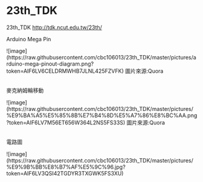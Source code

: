 # 23th_TDK
23th_TDK
http://tdk.ncut.edu.tw/23th/
<br>
<p>Arduino Mega Pin</p>
![image](https://raw.githubusercontent.com/cbc106013/23th_TDK/master/pictures/arduino-mega-pinout-diagram.png?token=AIF6LV6CELDRMWHB7JLNL425FZVFK)
圖片來源:Quora
<br>
<br>
<p>麥克納姆輪移動</p>
![image](https://raw.githubusercontent.com/cbc106013/23th_TDK/master/pictures/%E9%BA%A5%E5%85%8B%E7%B4%8D%E5%A7%86%E8%BC%AA.png?token=AIF6LV7M56ET656W364L2NS5FS33S)
圖片來源:Quora
<br>
<br>
<p>電路圖</p>
![image](https://raw.githubusercontent.com/cbc106013/23th_TDK/master/pictures/%E9%9B%BB%E8%B7%AF%E5%9C%96.jpg?token=AIF6LV3QSI42TGDYR3TXGWK5FS3XU)
